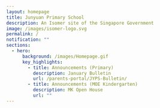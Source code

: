```yaml
---
layout: homepage
title: Junyuan Primary School
description: An Isomer site of the Singapore Government
image: /images/isomer-logo.svg
permalink: /
notification: ""
sections:
  - hero:
      background: /images/Homepage.gif
      key_highlights:
        - title: Announcements (Primary)
          description: January Bulletin
          url: /parents-portal/JYPS-Bulletin/
        - title: Announcements (MOE Kindergarten)
          description: MK Open House
          url: ""
---
```

